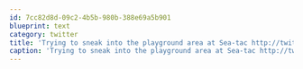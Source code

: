 ```yaml
---
id: 7cc82d8d-09c2-4b5b-980b-388e69a5b901
blueprint: text
category: twitter
title: 'Trying to sneak into the playground area at Sea-tac http://twitpic.com/xmu6y'
caption: 'Trying to sneak into the playground area at Sea-tac http://twitpic.com/xmu6y'
---
```

